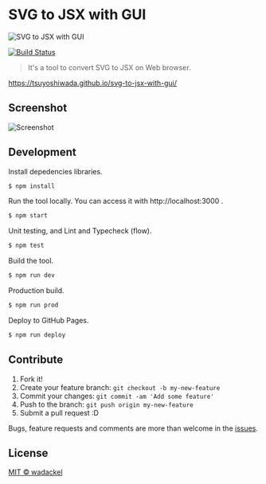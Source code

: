 # SVG to JSX with GUI

![SVG to JSX with GUI](https://raw.githubusercontent.com/wadackel/svg-to-jsx-with-gui/artwork/repo-banner.png)

[![Build Status](http://img.shields.io/travis/wadackel/svg-to-jsx-with-gui.svg?style=flat-square)](https://travis-ci.org/wadackel/svg-to-jsx-with-gui)

> It's a tool to convert SVG to JSX on Web browser.

https://tsuyoshiwada.github.io/svg-to-jsx-with-gui/




## Screenshot

![Screenshot](https://raw.githubusercontent.com/wadackel/svg-to-jsx-with-gui/artwork/screenshot.png)


## Development

Install depedencies libraries.

```bash
$ npm install
```

Run the tool locally. You can access it with http://localhost:3000 .

```bash
$ npm start
```

Unit testing, and Lint and Typecheck (flow).

```bash
$ npm test
```

Build the tool.

```bash
$ npm run dev
```

Production build.

```bash
$ npm run prod
```

Deploy to GitHub Pages.

```bash
$ npm run deploy
```




## Contribute

1. Fork it!
1. Create your feature branch: `git checkout -b my-new-feature`
1. Commit your changes: `git commit -am 'Add some feature'`
1. Push to the branch: `git push origin my-new-feature`
1. Submit a pull request :D

Bugs, feature requests and comments are more than welcome in the [issues](https://github.com/wadackel/svg-to-jsx-with-gui/issues).




## License

[MIT © wadackel](./LICENSE)

